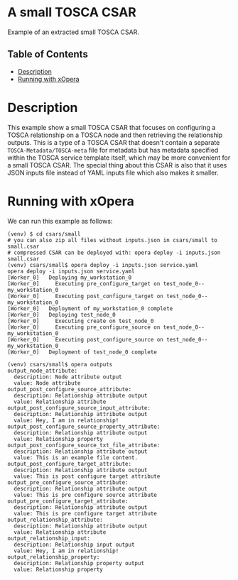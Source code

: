 # A small TOSCA CSAR
Example of an extracted small TOSCA CSAR. 

## Table of Contents
  - [Description](#description)
  - [Running with xOpera](#running-with-xopera)

# Description
This example show a small TOSCA CSAR that focuses on configuring a TOSCA relationship on a TOSCA node and then 
retrieving the relationship outputs. This is a type of a TOSCA CSAR that doesn't contain a separate 
`TOSCA-Metadata/TOSCA-meta` file for metadata but has metadata specified within the TOSCA service template itself, which
may be more convenient for a small TOSCA CSAR. The special thing about this CSAR is also that it uses JSON inputs file
instead of YAML inputs file which also makes it smaller.

# Running with xOpera
We can run this example as follows:

```console
(venv) $ cd csars/small
# you can also zip all files without inputs.json in csars/small to small.csar
# compressed CSAR can be deployed with: opera deploy -i inputs.json small.csar
(venv) csars/small$ opera deploy -i inputs.json service.yaml
opera deploy -i inputs.json service.yaml
[Worker_0]   Deploying my_workstation_0
[Worker_0]     Executing pre_configure_target on test_node_0--my_workstation_0
[Worker_0]     Executing post_configure_target on test_node_0--my_workstation_0
[Worker_0]   Deployment of my_workstation_0 complete
[Worker_0]   Deploying test_node_0
[Worker_0]     Executing create on test_node_0
[Worker_0]     Executing pre_configure_source on test_node_0--my_workstation_0
[Worker_0]     Executing post_configure_source on test_node_0--my_workstation_0
[Worker_0]   Deployment of test_node_0 complete

(venv) csars/small$ opera outputs
output_node_attribute:
  description: Node attribute output
  value: Node attribute
output_post_configure_source_attribute:
  description: Relationship attribute output
  value: Relationship attribute
output_post_configure_source_input_attribute:
  description: Relationship attribute output
  value: Hey, I am in relationship!
output_post_configure_source_property_attribute:
  description: Relationship attribute output
  value: Relationship property
output_post_configure_source_txt_file_attribute:
  description: Relationship attribute output
  value: This is an example file content.
output_post_configure_target_attribute:
  description: Relationship attribute output
  value: This is post configure target attribute
output_pre_configure_source_attribute:
  description: Relationship attribute output
  value: This is pre configure source attribute
output_pre_configure_target_attribute:
  description: Relationship attribute output
  value: This is pre configure target attribute
output_relationship_attribute:
  description: Relationship attribute output
  value: Relationship attribute
output_relationship_input:
  description: Relationship input output
  value: Hey, I am in relationship!
output_relationship_property:
  description: Relationship property output
  value: Relationship property
```

